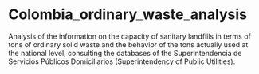 # Colombia_ordinary_waste_analysis
Analysis of the information on the capacity of sanitary landfills in terms of tons of ordinary solid waste and the behavior of the tons actually used at the national level, consulting the databases of the Superintendencia de Servicios Públicos Domiciliarios (Superintendency of Public Utilities). 
